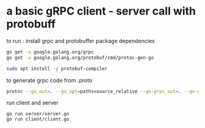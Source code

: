 # a basic gRPC client - server call with protobuff
to run :
install grpc and protobuffer package dependencies
```bash
go get -u google.golang.org/grpc
go get -u google.golang.org/protobuf/cmd/protoc-gen-go
```
```bash
sudo apt install -y protobuf-compiler
```
to generate grpc code from .proto
```bash
protoc --go_out=. --go_opt=paths=source_relative --go-grpc_out=. --go-grpc_opt=paths=source_relative contract/contract.proto
```
run client and server 
```
go run server/server.go
go run client/client.go
```